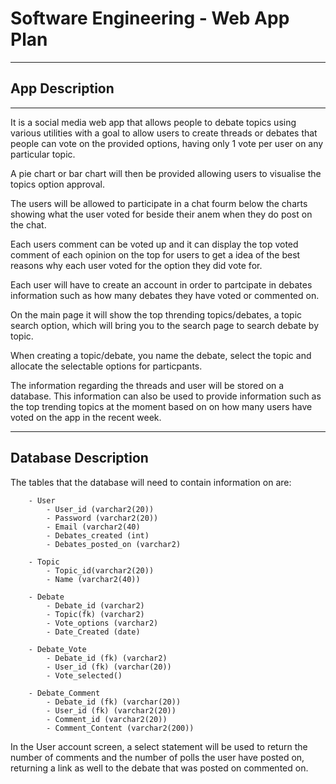 # Software Engineering - Web App Plan
------------------------------------------------------------------------------------
## App Description
------------------------------------------------------------------------------------

It is a social media web app that allows people to debate topics using various
utilities with a goal to allow users to create threads or debates that people
can vote on the provided options, having only 1 vote per user on any
particular topic.

A pie chart or bar chart will then be provided allowing users to visualise
the topics option approval.

The users will be allowed to participate in a chat fourm below the charts
showing what the user voted for beside their anem when they do post
on the chat.

Each users comment can be voted up and it can display the top voted
comment of each opinion on the top for users to get a idea of the
best reasons why each user voted for the option they did vote for.

Each user will have to create an account in order to partcipate in debates
information such as how many debates they have voted or commented on.

On the main page it will show the top thrending topics/debates, a topic
search option, which will bring you to the search page to search debate by
topic.

When creating a topic/debate, you name the debate, select the topic and
allocate the selectable options for particpants.

The information regarding the threads and user will be stored on a
database. This information can also be used to provide information
such as the top trending topics at the moment based on on how many
users have voted on the app in the recent week.
	
------------------------------------------------------------------------------------
Database Description
------------------------------------------------------------------------------------

The tables that the database will need to contain information on are:
		 
		- User
			- User_id (varchar2(20))
			- Password (varchar2(20))
			- Email (varchar2(40)
			- Debates_created (int)
			- Debates_posted_on (varchar2)

		- Topic
			- Topic_id(varchar2(20))
			- Name (varchar2(40))

		- Debate
			- Debate_id (varchar2)
			- Topic(fk) (varchar2)
			- Vote_options (varchar2)
			- Date_Created (date)

		- Debate_Vote
			- Debate_id (fk) (varchar2)
			- User_id (fk) (varchar(20))
			- Vote_selected()

		- Debate_Comment
			- Debate_id (fk) (varchar(20))
			- User_id (fk) (varchar2(20))
			- Comment_id (varchar2(20))
			- Comment_Content (varchar2(200))

In the User account screen, a select statement will be used to return the number
of comments and the number of polls the user have posted on, returning a link
as well to the debate that was posted on commented on.
